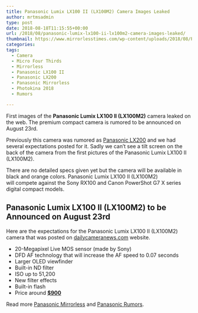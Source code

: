 ```yaml
---
title: Panasonic Lumix LX100 II (LX100M2) Camera Images Leaked
author: mrtmsadmin
type: post
date: 2018-08-18T11:15:55+00:00
url: /2018/08/panasonic-lumix-lx100-ii-lx100m2-camera-images-leaked/
thumbnail: https://www.mirrorlesstimes.com/wp-content/uploads/2018/08/Panasonic-LX100II-LX100M2.jpg
categories:
tags:
  - Camera
  - Micro Four Thirds
  - Mirrorless
  - Panasonic LX100 II
  - Panasonic LX200
  - Panasonic Mirrorless
  - Photokina 2018
  - Rumors

---
```

First images of the **Panasonic Lumix LX100 II (LX100M2)** camera leaked on the web. The premium compact camera is rumored to be announced on August 23rd.

Previously this camera was rumored as <a href="https://www.dailycameranews.com/tag/panasonic-lx200/" target="_blank" rel="noopener">Panasonic LX200</a> and we had several expectations posted for it. Sadly we can&#8217;t see a tilt screen on the back of the camera from the first pictures of the Panasonic Lumix LX100 II (LX100M2).

There are no detailed specs given yet but the camera will be available in black and orange colors. Panasonic Lumix LX100 II (LX100M2) will compete against the Sony RX100 and Canon PowerShot G7 X series digital compact models.<!--more-->

## Panasonic Lumix LX100 II (LX100M2) to be Announced on August 23rd

Here are the expectations for the Panasonic Lumix LX100 II (LX100M2) camera that was posted on <a href="https://www.dailycameranews.com/2018/08/panasonic-lumix-lx100-ii-lx100m2-to-be-announced-on-august-23rd/" target="_blank" rel="noopener">dailycameranews.com</a> website.

  * 20-Megapixel Live MOS sensor (made by Sony)
  * DFD AF technology that will increase the AF speed to 0.07 seconds
  * Larger OLED viewfinder
  * Built-in ND filter
  * ISO up to 51,200
  * New filter effects
  * Built-in flash
  * Price around **<a href="http://www.amazon.com/Panasonic-Compact-System-Camera-Integrated/dp/B00GORMJTI/?tag=daicamnew-20" target="_blank" rel="nofollow noopener noreferrer" data-amzn-asin="B00GORMJTI">$900</a>**

Read more [Panasonic Mirrorless][1] and [Panasonic Rumors][2].

 [1]: https://www.mirrorlesstimes.com/tags/panasonic-mirrorless "Panasonic Mirrorless News"
 [2]: https://www.dailycameranews.com/tag/panasonic-rumors/